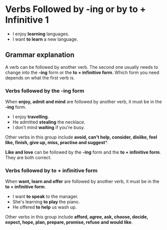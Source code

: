 # Verbs Followed by -ing or by to + Infinitive 1


- I enjoy **learning** languages.
- I want **to learn** a new language.


## Grammar explanation

A verb can be followed by another verb. The second one usually needs to change into the **-ing** form or the **to + infinitive form**. Which form you need depends on what the first verb is.

### Verbs followed by the -ing form

When **enjoy, admit and mind** are followed by another verb, it must be in the **-ing** form.

* I enjoy **travelling**.
* He admitted **stealing** the necklace.
* I don't mind **waiting** if you're busy.

Other verbs in this group include **avoid, can't help, consider, dislike, feel like, finish, give up, miss, practise and suggest***.

**Like and love** can be followed by the **-ing** form and the **to + infinitive form**. They are both correct.

### Verbs followed by to + infinitive form

When **want, learn and offer** are followed by another verb, it must be in the **to + infinitive form**.

+ I want **to speak** to the manager.
+ She's learning **to play** the piano.
+ He offered **to help** us wash up.

Other verbs in this group include **afford, agree, ask, choose, decide, expect, hope, plan, prepare, promise, refuse and would like**.


